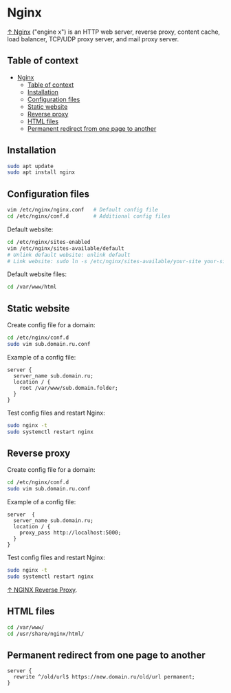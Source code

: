 # Nginx

[↑ Nginx](https://nginx.org) ("engine x") is an HTTP web server, reverse proxy, content cache, load balancer, TCP/UDP proxy server, and mail proxy server.

## Table of context

- [Nginx](#nginx)
  - [Table of context](#table-of-context)
  - [Installation](#installation)
  - [Configuration files](#configuration-files)
  - [Static website](#static-website)
  - [Reverse proxy](#reverse-proxy)
  - [HTML files](#html-files)
  - [Permanent redirect from one page to another](#permanent-redirect-from-one-page-to-another)

## Installation

```bash
sudo apt update
sudo apt install nginx
```

## Configuration files

```sh
vim /etc/nginx/nginx.conf   # Default config file
cd /etc/nginx/conf.d        # Additional config files
```

Default website:

```bash
cd /etc/nginx/sites-enabled
vim /etc/nginx/sites-available/default
# Unlink default website: unlink default
# Link website: sudo ln -s /etc/nginx/sites-available/your-site your-site
```

Default website files:

```bash
cd /var/www/html
```

## Static website

Create config file for a domain:

```sh
cd /etc/nginx/conf.d
sudo vim sub.domain.ru.conf
```

Example of a config file:

```text
server {
  server_name sub.domain.ru;
  location / {
    root /var/www/sub.domain.folder;
  }
}
```

Test config files and restart Nginx:

```sh
sudo nginx -t
sudo systemctl restart nginx
```

## Reverse proxy

Create config file for a domain:

```sh
cd /etc/nginx/conf.d
sudo vim sub.domain.ru.conf
```

Example of a config file:

```text
server  {
  server_name sub.domain.ru;
  location / {
    proxy_pass http://localhost:5000;
  }
}
```

Test config files and restart Nginx:

```sh
sudo nginx -t
sudo systemctl restart nginx
```

[↑ NGINX Reverse Proxy](https://docs.nginx.com/nginx/admin-guide/web-server/reverse-proxy/).

## HTML files

```sh
cd /var/www/
cd /usr/share/nginx/html/
```

## Permanent redirect from one page to another

```text
server {
  rewrite ^/old/url$ https://new.domain.ru/old/url permanent;
}
```
